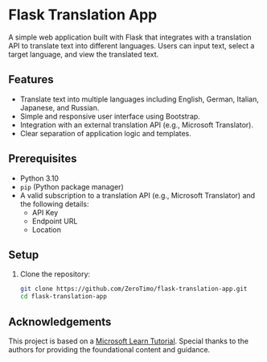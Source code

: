 # Flask Translation App

A simple web application built with Flask that integrates with a translation API to translate text into different languages. Users can input text, select a target language, and view the translated text.

## Features

- Translate text into multiple languages including English, German, Italian, Japanese, and Russian.
- Simple and responsive user interface using Bootstrap.
- Integration with an external translation API (e.g., Microsoft Translator).
- Clear separation of application logic and templates.

## Prerequisites

- Python 3.10
- `pip` (Python package manager)
- A valid subscription to a translation API (e.g., Microsoft Translator) and the following details:
  - API Key
  - Endpoint URL
  - Location

## Setup

1. Clone the repository:
   ```bash
   git clone https://github.com/ZeroTimo/flask-translation-app.git
   cd flask-translation-app

## Acknowledgements

This project is based on a [Microsoft Learn Tutorial](https://learn.microsoft.com/). Special thanks to the authors for providing the foundational content and guidance.

